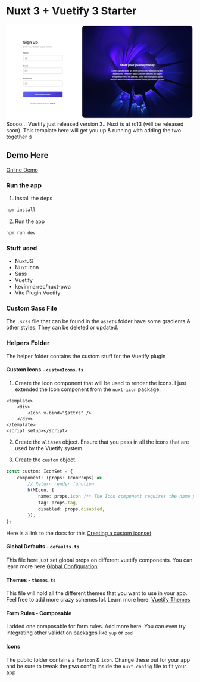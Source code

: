 # Nuxt 3 + Vuetify 3 Starter

![Starter Image](/public/starter.png)
Soooo... Vuetify just released version 3.. Nuxt is at rc13 (will be released soon).
This template here will get you up & running with adding the two together :)


## Demo Here

[Online Demo](https://vuetify3nuxt3starter.behonbaker.com)
### Run the app

1. Install the deps

```bash
npm install
```

2. Run the app

```bash
npm run dev
```

### Stuff used

- NuxtJS
- Nuxt Icon
- Sass
- Vuetify
- kevinmarrec/nuxt-pwa
- Vite Plugin Vuetify

### Custom Sass File

The `.scss` file that can be found in the `assets` folder have some gradients & other styles. They can be deleted or updated.

### Helpers Folder

The helper folder contains the custom stuff for the Vuetify plugin

#### Custom Icons - `customIcons.ts`

1. Create the Icon component that will be used to render the icons. I just extended the Icon component from the `nuxt-icon` package.

```vue
<template>
	<div>
		<Icon v-bind="$attrs" />
	</div>
</template>
<script setup></script>
```

2. Create the `aliases` object. Ensure that you pass in all the icons that are used by the Vuetify system.

3. Create the `custom` object.

```ts
const custom: IconSet = {
	component: (props: IconProps) =>
		// Return render function
		h(MIcon, {
			name: props.icon /** The Icon component requires the name prop in order to render the correct icon */,
			tag: props.tag,
			disabled: props.disabled,
		}),
};
```

Here is a link to the docs for this [Creating a custom iconset](https://next.vuetifyjs.com/en/features/icon-fonts/#creating-a-custom-icon-set)

#### Global Defaults - `defaults.ts`

This file here just set global props on different vuetify components. You can learn more here [Global Configuration](https://next.vuetifyjs.com/en/features/global-configuration/)

#### Themes - `themes.ts`

This file will hold all the different themes that you want to use in your app. Feel free to add more crazy schemes lol. Learn more here: [Vuetify Themes](https://next.vuetifyjs.com/en/features/theme/)

#### Form Rules - Composable

I added one composable for form rules. Add more here. You can even try integrating other validation packages like `yup` or `zod`

#### Icons

The public folder contains a `favicon` & `icon`. Change these out for your app and be sure to tweak the pwa config inside the `nuxt.config` file to fit your app

